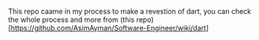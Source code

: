 This repo caame in my process to make a revestion of dart, you can check the whole process and more from (this repo)[https://github.com/AsimAyman/Software-Engineer/wiki/dart]
